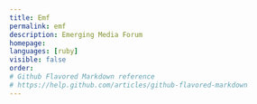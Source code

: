 ```yaml
---
title: Emf
permalink: emf
description: Emerging Media Forum
homepage: 
languages: [ruby]
visible: false
order: 
# Github Flavored Markdown reference
# https://help.github.com/articles/github-flavored-markdown
---
```




